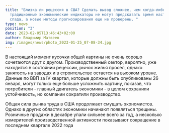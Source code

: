 ```yaml
---
title: "Близка ли рецессия в США? Сделать вывод сложнее, чем когда-либо:
  традиционные экономические индикаторы не могут предсказать время наступления
  спада, а новые методы прогнозирования еще не проверены. "
type: news
position: "3"
date: 2023-02-05T13:46:43+02:00
author: Владимир Матвеев
img: /images/news/photo_2023-01-25_07-08-34.jpg
---
```

<!--StartFragment-->

В настоящий момент кусочки общей картины не очень хорошо сочетаются друг с другом. Производственный сектор, вероятно, уже находится в состоянии рецессии, рынок жилья просел, однако занятость на заводах и в строительстве остается на высоком уровне. Данные по ВВП за IV квартал, которые должны быть опубликованы 26 января, могут только еще больше усложнить картину, показав, что потребители - главный двигатель экономики - в целом сохранили устойчивость, но компании сократили производство.

Общая сила рынка труда в США продолжает смущать экономистов. Однако в других областях экономики начинают появляться трещины. Розничные продажи в декабре упали сильнее всего за год, а несколько измерителей производственной активности показывают сокращение в последнем квартале 2022 года

<!--EndFragment-->